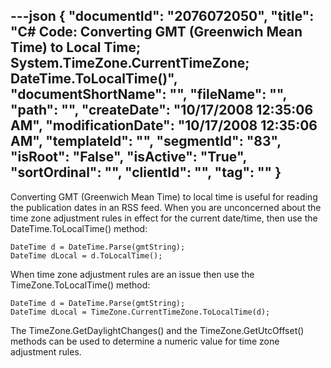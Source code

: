 ---json
{
  "documentId": "2076072050",
  "title": "C# Code: Converting GMT (Greenwich Mean Time) to Local Time; System.TimeZone.CurrentTimeZone; DateTime.ToLocalTime()",
  "documentShortName": "",
  "fileName": "",
  "path": "",
  "createDate": "10/17/2008 12:35:06 AM",
  "modificationDate": "10/17/2008 12:35:06 AM",
  "templateId": "",
  "segmentId": "83",
  "isRoot": "False",
  "isActive": "True",
  "sortOrdinal": "",
  "clientId": "",
  "tag": ""
}
---

Converting GMT (Greenwich Mean Time) to local time is useful for reading the publication dates in an RSS feed. When you are unconcerned about the time zone adjustment rules in effect for the current date/time, then use the DateTime.ToLocalTime() method:

    DateTime d = DateTime.Parse(gmtString);
    DateTime dLocal = d.ToLocalTime();

When time zone adjustment rules are an issue then use the TimeZone.ToLocalTime() method:

    DateTime d = DateTime.Parse(gmtString);
    DateTime dLocal = TimeZone.CurrentTimeZone.ToLocalTime(d);

The TimeZone.GetDaylightChanges() and the TimeZone.GetUtcOffset() methods can be used to determine a numeric value for time zone adjustment rules.
